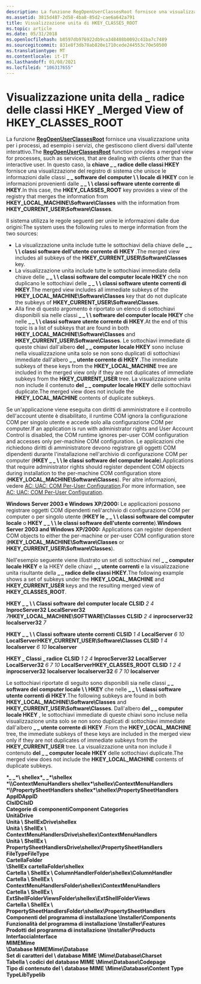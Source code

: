 ```yaml
---
description: La funzione RegOpenUserClassesRoot fornisce una visualizzazione unita per i processi, ad esempio i servizi, che gestiscono client diversi dall'utente interattivo.
ms.assetid: 3815d487-2d58-4ba8-85d2-cae6a642a791
title: Visualizzazione unita di HKEY_CLASSES_ROOT
ms.topic: article
ms.date: 05/31/2018
ms.openlocfilehash: b8597db976922db9ca348488b0092c41ba7c7489
ms.sourcegitcommit: 831e8f3db78ab820e1710cede244553c70e50500
ms.translationtype: MT
ms.contentlocale: it-IT
ms.lasthandoff: 01/08/2021
ms.locfileid: "106317655"
---
```

# <a name="merged-view-of-hkey_classes_root"></a><span data-ttu-id="afc68-103">Visualizzazione unita della \_ radice delle classi HKEY \_</span><span class="sxs-lookup"><span data-stu-id="afc68-103">Merged View of HKEY\_CLASSES\_ROOT</span></span>

<span data-ttu-id="afc68-104">La funzione [**RegOpenUserClassesRoot**](/windows/desktop/api/Winreg/nf-winreg-regopenuserclassesroot) fornisce una visualizzazione unita per i processi, ad esempio i servizi, che gestiscono client diversi dall'utente interattivo.</span><span class="sxs-lookup"><span data-stu-id="afc68-104">The [**RegOpenUserClassesRoot**](/windows/desktop/api/Winreg/nf-winreg-regopenuserclassesroot) function provides a merged view for processes, such as services, that are dealing with clients other than the interactive user.</span></span> <span data-ttu-id="afc68-105">In questo caso, la **chiave \_ \_ radice delle classi HKEY** fornisce una visualizzazione del registro di sistema che unisce le informazioni dalle classi **\_ \_ software del computer \\ \\ locale di HKEY** con le informazioni provenienti dalle **\_ \_ \\ \\ classi software utente corrente di HKEY**.</span><span class="sxs-lookup"><span data-stu-id="afc68-105">In this case, the **HKEY\_CLASSES\_ROOT** key provides a view of the registry that merges the information from **HKEY\_LOCAL\_MACHINE\\Software\\Classes** with the information from **HKEY\_CURRENT\_USER\\Software\\Classes**.</span></span>

<span data-ttu-id="afc68-106">Il sistema utilizza le regole seguenti per unire le informazioni dalle due origini:</span><span class="sxs-lookup"><span data-stu-id="afc68-106">The system uses the following rules to merge information from the two sources:</span></span>

-   <span data-ttu-id="afc68-107">La visualizzazione unita include tutte le sottochiavi della chiave delle **\_ \_ \\ \\ classi software dell'utente corrente di HKEY** .</span><span class="sxs-lookup"><span data-stu-id="afc68-107">The merged view includes all subkeys of the **HKEY\_CURRENT\_USER\\Software\\Classes** key.</span></span>
-   <span data-ttu-id="afc68-108">La visualizzazione unita include tutte le sottochiavi immediate della chiave delle **\_ \_ \\ \\ classi software del computer locale HKEY** che non duplicano le sottochiavi delle **\_ \_ \\ \\ classi software utente correnti di HKEY**.</span><span class="sxs-lookup"><span data-stu-id="afc68-108">The merged view includes all immediate subkeys of the **HKEY\_LOCAL\_MACHINE\\Software\\Classes** key that do not duplicate the subkeys of **HKEY\_CURRENT\_USER\\Software\\Classes**.</span></span>
-   <span data-ttu-id="afc68-109">Alla fine di questo argomento è riportato un elenco di sottochiavi disponibili sia nelle classi **\_ \_ \\ \\ software del computer locale HKEY** che nelle **\_ \_ \\ \\ classi software utente corrente di HKEY**.</span><span class="sxs-lookup"><span data-stu-id="afc68-109">At the end of this topic is a list of subkeys that are found in both **HKEY\_LOCAL\_MACHINE\\Software\\Classes** and **HKEY\_CURRENT\_USER\\Software\\Classes**.</span></span> <span data-ttu-id="afc68-110">Le sottochiavi immediate di queste chiavi dall'albero **del \_ \_ computer locale HKEY** sono incluse nella visualizzazione unita solo se non sono duplicati di sottochiavi immediate dall'albero **\_ \_ utente corrente di HKEY** .</span><span class="sxs-lookup"><span data-stu-id="afc68-110">The immediate subkeys of these keys from the **HKEY\_LOCAL\_MACHINE** tree are included in the merged view only if they are not duplicates of immediate subkeys from the **HKEY\_CURRENT\_USER** tree.</span></span> <span data-ttu-id="afc68-111">La visualizzazione unita non include il contenuto **del \_ \_ computer locale HKEY** delle sottochiavi duplicate.</span><span class="sxs-lookup"><span data-stu-id="afc68-111">The merged view does not include the **HKEY\_LOCAL\_MACHINE** contents of duplicate subkeys.</span></span>

<span data-ttu-id="afc68-112">Se un'applicazione viene eseguita con diritti di amministratore e il controllo dell'account utente è disabilitato, il runtime COM ignora la configurazione COM per singolo utente e accede solo alla configurazione COM per computer.</span><span class="sxs-lookup"><span data-stu-id="afc68-112">If an application is run with administrator rights and User Account Control is disabled, the COM runtime ignores per-user COM configuration and accesses only per-machine COM configuration.</span></span> <span data-ttu-id="afc68-113">Le applicazioni che richiedono diritti di amministratore devono registrare gli oggetti COM dipendenti durante l'installazione nell'archivio di configurazione COM per computer (**HKEY \_ \_ \\ \\ le classi software del computer locale**).</span><span class="sxs-lookup"><span data-stu-id="afc68-113">Applications that require administrator rights should register dependent COM objects during installation to the per-machine COM configuration store (**HKEY\_LOCAL\_MACHINE\\Software\\Classes**).</span></span> <span data-ttu-id="afc68-114">Per altre informazioni, vedere [AC: UAC: COM Per-User Configuration](/previous-versions/bb756926(v=msdn.10)).</span><span class="sxs-lookup"><span data-stu-id="afc68-114">For more information, see [AC: UAC: COM Per-User Configuration](/previous-versions/bb756926(v=msdn.10)).</span></span>

<span data-ttu-id="afc68-115">**Windows Server 2003 e Windows XP/2000:** Le applicazioni possono registrare oggetti COM dipendenti nell'archivio di configurazione COM per computer o per singolo utente (**HKEY le \_ \_ \\ \\ classi software del computer locale** o **HKEY \_ \_ \\ \\ le classi software dell'utente corrente**).</span><span class="sxs-lookup"><span data-stu-id="afc68-115">**Windows Server 2003 and Windows XP/2000:** Applications can register dependent COM objects to either the per-machine or per-user COM configuration store (**HKEY\_LOCAL\_MACHINE\\Software\\Classes** or **HKEY\_CURRENT\_USER\\Software\\Classes**).</span></span>

<span data-ttu-id="afc68-116">Nell'esempio seguente viene illustrato un set di sottochiavi nel **\_ \_ computer locale HKEY** e la HKEY delle chiavi **\_ \_ utente correnti** e la visualizzazione unita risultante della **\_ \_ radice delle classi HKEY**.</span><span class="sxs-lookup"><span data-stu-id="afc68-116">The following example shows a set of subkeys under the **HKEY\_LOCAL\_MACHINE** and **HKEY\_CURRENT\_USER** keys and the resulting merged view of **HKEY\_CLASSES\_ROOT**.</span></span>

<span data-ttu-id="afc68-117">**HKEY \_ \_ \\ \\ Classi software del computer locale**    **CLSID**       *2*       *4*          **InprocServer32**          **LocalServer32**       *7*</span><span class="sxs-lookup"><span data-stu-id="afc68-117">**HKEY\_LOCAL\_MACHINE\\SOFTWARE\\Classes**    **CLSID**       *2*       *4*          **inprocserver32**          **localserver32**       *7*</span></span>

<span data-ttu-id="afc68-118">**HKEY \_ \_ \\ \\ Classi software utente correnti**    **CLSID**       *1*       *4*          **LocalServer**       *6*       *10*          **LocalServer**</span><span class="sxs-lookup"><span data-stu-id="afc68-118">**HKEY\_CURRENT\_USER\\Software\\Classes**    **CLSID**       *1*       *4*          **localserver**       *6*       *10*          **localserver**</span></span>

<span data-ttu-id="afc68-119">**HKEY \_ Classi \_ radice**    **CLSID**       *1*       *2*       *4*          **InprocServer32**          **LocalServer**          **LocalServer32**       *6*       *7*       *10*          **LocalServer**</span><span class="sxs-lookup"><span data-stu-id="afc68-119">**HKEY\_CLASSES\_ROOT**    **CLSID**       *1*       *2*       *4*          **inprocserver32**          **localserver**          **localserver32**       *6*       *7*       *10*          **localserver**</span></span>

<span data-ttu-id="afc68-120">Le sottochiavi riportate di seguito sono disponibili sia nelle classi **\_ \_ software del computer locale \\ \\ HKEY** che nelle **\_ \_ \\ \\ classi software utente correnti di HKEY**.</span><span class="sxs-lookup"><span data-stu-id="afc68-120">The following subkeys are found in both **HKEY\_LOCAL\_MACHINE\\Software\\Classes** and **HKEY\_CURRENT\_USER\\Software\\Classes**.</span></span> <span data-ttu-id="afc68-121">Dall'albero **del \_ \_ computer locale HKEY** , le sottochiavi immediate di queste chiavi sono incluse nella visualizzazione unita solo se non sono duplicati di sottochiavi immediate dall'albero **\_ \_ utente corrente di HKEY** .</span><span class="sxs-lookup"><span data-stu-id="afc68-121">From the **HKEY\_LOCAL\_MACHINE** tree, the immediate subkeys of these keys are included in the merged view only if they are not duplicates of immediate subkeys from the **HKEY\_CURRENT\_USER** tree.</span></span> <span data-ttu-id="afc68-122">La visualizzazione unita non include il contenuto **del \_ \_ computer locale HKEY** delle sottochiavi duplicate.</span><span class="sxs-lookup"><span data-stu-id="afc68-122">The merged view does not include the **HKEY\_LOCAL\_MACHINE** contents of duplicate subkeys.</span></span>

<span data-ttu-id="afc68-123">**\**_ _*\*\\ shellex**</span><span class="sxs-lookup"><span data-stu-id="afc68-123">**\**_ _*\*\\shellex**</span></span>  
<span data-ttu-id="afc68-124">**\*\\\\ContextMenuHandlers shellex**</span><span class="sxs-lookup"><span data-stu-id="afc68-124">**\*\\shellex\\ContextMenuHandlers**</span></span>  
<span data-ttu-id="afc68-125">**\*\\\\PropertySheetHandlers shellex**</span><span class="sxs-lookup"><span data-stu-id="afc68-125">**\*\\shellex\\PropertySheetHandlers**</span></span>  
<span data-ttu-id="afc68-126">**AppID**</span><span class="sxs-lookup"><span data-stu-id="afc68-126">**AppID**</span></span>  
<span data-ttu-id="afc68-127">**ClsID**</span><span class="sxs-lookup"><span data-stu-id="afc68-127">**ClsID**</span></span>  
<span data-ttu-id="afc68-128">**Categorie di componenti**</span><span class="sxs-lookup"><span data-stu-id="afc68-128">**Component Categories**</span></span>  
<span data-ttu-id="afc68-129">**Unità**</span><span class="sxs-lookup"><span data-stu-id="afc68-129">**Drive**</span></span>  
<span data-ttu-id="afc68-130">**Unità \\ ShellEx**</span><span class="sxs-lookup"><span data-stu-id="afc68-130">**Drive\\shellex**</span></span>  
<span data-ttu-id="afc68-131">**Unità \\ ShellEx \\ ContextMenuHandlers**</span><span class="sxs-lookup"><span data-stu-id="afc68-131">**Drive\\shellex\\ContextMenuHandlers**</span></span>  
<span data-ttu-id="afc68-132">**Unità \\ ShellEx \\ PropertySheetHandlers**</span><span class="sxs-lookup"><span data-stu-id="afc68-132">**Drive\\shellex\\PropertySheetHandlers**</span></span>  
<span data-ttu-id="afc68-133">**FileType**</span><span class="sxs-lookup"><span data-stu-id="afc68-133">**FileType**</span></span>  
<span data-ttu-id="afc68-134">**Cartella**</span><span class="sxs-lookup"><span data-stu-id="afc68-134">**Folder**</span></span>  
<span data-ttu-id="afc68-135">**\\ShellEx cartella**</span><span class="sxs-lookup"><span data-stu-id="afc68-135">**Folder\\shellex**</span></span>  
<span data-ttu-id="afc68-136">**Cartella \\ ShellEx \\ ColumnHandler**</span><span class="sxs-lookup"><span data-stu-id="afc68-136">**Folder\\shellex\\ColumnHandler**</span></span>  
<span data-ttu-id="afc68-137">**Cartella \\ ShellEx \\ ContextMenuHandlers**</span><span class="sxs-lookup"><span data-stu-id="afc68-137">**Folder\\shellex\\ContextMenuHandlers**</span></span>  
<span data-ttu-id="afc68-138">**Cartella \\ ShellEx \\ ExtShellFolderViews**</span><span class="sxs-lookup"><span data-stu-id="afc68-138">**Folder\\shellex\\ExtShellFolderViews**</span></span>  
<span data-ttu-id="afc68-139">**Cartella \\ ShellEx \\ PropertySheetHandlers**</span><span class="sxs-lookup"><span data-stu-id="afc68-139">**Folder\\shellex\\PropertySheetHandlers**</span></span>  
<span data-ttu-id="afc68-140">**Componenti del programma di installazione \\**</span><span class="sxs-lookup"><span data-stu-id="afc68-140">**Installer\\Components**</span></span>  
<span data-ttu-id="afc68-141">**Funzionalità del programma di installazione \\**</span><span class="sxs-lookup"><span data-stu-id="afc68-141">**Installer\\Features**</span></span>  
<span data-ttu-id="afc68-142">**Prodotti del programma di installazione \\**</span><span class="sxs-lookup"><span data-stu-id="afc68-142">**Installer\\Products**</span></span>  
<span data-ttu-id="afc68-143">**Interfaccia**</span><span class="sxs-lookup"><span data-stu-id="afc68-143">**Interface**</span></span>  
<span data-ttu-id="afc68-144">**MIME**</span><span class="sxs-lookup"><span data-stu-id="afc68-144">**Mime**</span></span>  
<span data-ttu-id="afc68-145">**\\Database MIME**</span><span class="sxs-lookup"><span data-stu-id="afc68-145">**Mime\\Database**</span></span>  
<span data-ttu-id="afc68-146">**Set di caratteri del \\ database MIME \\**</span><span class="sxs-lookup"><span data-stu-id="afc68-146">**Mime\\Database\\Charset**</span></span>  
<span data-ttu-id="afc68-147">**Tabella \\ codici del database MIME \\**</span><span class="sxs-lookup"><span data-stu-id="afc68-147">**Mime\\Database\\Codepage**</span></span>  
<span data-ttu-id="afc68-148">**Tipo di contenuto del \\ database MIME \\**</span><span class="sxs-lookup"><span data-stu-id="afc68-148">**Mime\\Database\\Content Type**</span></span>  
<span data-ttu-id="afc68-149">**TypeLib**</span><span class="sxs-lookup"><span data-stu-id="afc68-149">**Typelib**</span></span>  


 

 
